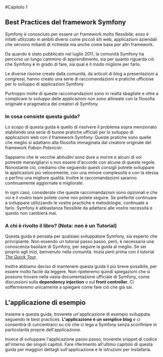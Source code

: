 #Capitolo 1
## Best Practices del framework Symfony

Symfony è conosciuto per essere un framework molto flessibile; esso è infatti utilizzato in ambiti diversi come piccoli siti web, applicazioni aziendali che servono miliardi di richieste ma anche come base per altri framework. 

Da quando è stato pubblicato nel luglio 2011, la comunità Symfony ha percorso un lungo cammino di apprendimento, sia per quanto riguarda ciò che Symfony è in grado di fare, sia qual è il modo migliore per farlo.


Le diverse risorse create dalla comunità, da articoli di blog a presentazioni a congressi, hanno creato una serie di raccomandazioni e pratiche ufficiose per lo sviluppo di applicazioni Symfony

Purtroppo molte di queste raccomandazioni sono in realtà sbagliate e oltre a complicare lo sviluppo delle applicazioni non sono allineate con la filosofia originale e pragmatica dei creatori di Symfony. 

### In cosa consiste questa guida?

Lo scopo di questa guida è quello di risolvere il problema sopra menzionato stabilendo una serie di buone pratiche ufficiali per lo sviluppo di applicazioni web con il framework Symfony. Queste pratiche sono quelle che meglio si adattano alla filosofia immaginata dal creatore originale del framework *Fabien Potencier*.  

Sappiamo che le vecchie abitudini sono dure a morire e alcuni di voi potreste meravigliarvi o non essere d'accordo con alcune di queste regole. Nonostante ciò, crediamo che seguendo questi consigli potrete sviluppare le applicazioni più velocemente, con una minore complessità e con la stessa o perfino una migliore qualità. Inoltre le raccomandazioni saranno continuamente aggiornate e migliorate.


In ogni caso, considerate che queste raccomandazioni sono opzionali e che voi e il vostro team potete come non potete seguire. Se preferite continuare a sviluppare utilizzando le vostre practiche e metodologie, continuate a farlo. Symfony è abbastanza flessibile da adattarsi alle vostre necessità e questo non cambierà mai.


### A chi è rivolto il libro? (Nota: non è un Tutorial)
Questa guida è pensata per qualsiasi sviluppatore Symfony, sia esperto che principiante. Non essendo un tutorial passo passo, però, è necessaria una conoscenza basilare di Symfony, per seguire la guida al meglio. Se sei proprio agli inizi, benvenuto nella comunità. Inizia però prima con il tutorial [*The Quick Tour*](http://symfony.com/doc/current/quick_tour/the_big_picture.html). 

Inoltre abbiamo deciso di mantenere questa guida il più breve possibile, per essere molto facile da leggere. Non ripeteremo quindi spiegazioni che si possono trovare nella vasta documentazione ufficiale di Symfony, come discussioni sulla **dependency injection** o sul **front controller**. Ci soffermeremo unicamente a spiegare come fare ciò che già sai.

## L'applicazione di esempio
Insieme a questa guida, troverete un'applicazione di esempio sviluppata seguendo le best practices. **L'applicazione è un semplice blog** e ci consentirà di concentrarci su ciò che ci lega a Symfony senza sconfinare in particolarità proprie dell'applicazione.

Invece di sviluppare l'applicazione passo passo, troverete snippet di codice all'interno dei singoli capitoli. Fare riferimento all'ultimo capitolo di questa guida per maggiori dettagli sull'applicazione e le istruzioni per installarla.


















